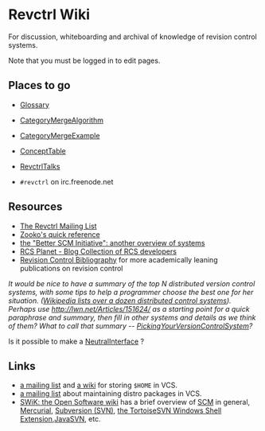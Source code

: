 # Revctrl Wiki

For discussion, whiteboarding and archival of knowledge of revision control systems.

Note that you must be logged in to edit pages.

## Places to go

  * [Glossary](Glossary.md)
  * [CategoryMergeAlgorithm](CategoryMergeAlgorithm.md)
  * [CategoryMergeExample](CategoryMergeExample.md)
  * [ConceptTable](ConceptTable.md)
  * [RevctrlTalks](RevctrlTalks.md)

  * `#revctrl` on irc.freenode.net

## Resources

 * [The Revctrl Mailing List](http://lists.zooko.com/mailman/listinfo/revctrl)
 * [Zooko's quick reference](http://www.zooko.com/revision_control_quick_ref.html)
 * [the "Better SCM Initiative": another overview of systems](http://better-scm.berlios.de/)
 * [RCS Planet - Blog Collection of RCS developers](http://planet.revisioncontrol.net)
 * [Revision Control Bibliography](http://wiki.darcs.net/Theory/Bibliography) for more academically leaning publications on revision control

_It would be nice to have a summary of the top N distributed version control systems, with some tips to help a programmer choose the best one for her situation. ([Wikipedia lists over a dozen distributed control systems](http://en.wikipedia.org/wiki/List_of_revision_control_software#Software_using_a_distributed_approach)). Perhaps use http://lwn.net/Articles/151624/ as a starting point for a quick paraphrase and summary, then fill in other systems and details as we think of them? What to call that summary -- [PickingYourVersionControlSystem](PickingYourVersionControlSystem.md)?_

Is it possible to make a [NeutralInterface](NeutralInterface.md) ?

## Links

 * [a mailing list](http://lists.madduck.net/mailman/listinfo/vcs-home) and [a wiki](http://www.theficks.name/VCS-Home/HomePage) for storing `$HOME` in VCS.
 * [a mailing list](http://lists.madduck.net/mailman/listinfo/vcs-pkg) about maintaining distro packages in VCS.
 * [SWiK: the Open Software wiki](http://swik.net/) has a brief overview of [SCM](http://swik.net/SCM) in general, [Mercurial](http://swik.net/mercurial), [Subversion (SVN)](http://swik.net/Subversion), [the TortoiseSVN Windows Shell Extension](http://swik.net/tortoiseSVN),[JavaSVN](http://swik.net/javasvn), etc. 
